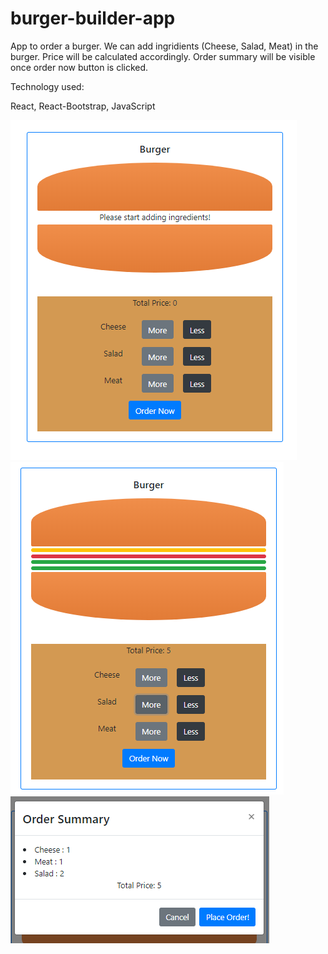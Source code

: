 # burger-builder-app

App to order a burger. We can add ingridients (Cheese, Salad, Meat) in the burger. Price will be calculated accordingly.
Order summary will be visible once order now button is clicked.

Technology used:

React, React-Bootstrap, JavaScript

![](https://github.com/tushargoel86/burger-builder-app/blob/master/v1/app-images/Main.PNG) ![](https://github.com/tushargoel86/burger-builder-app/blob/master/v1/app-images/AddIngridients.PNG)
![](https://github.com/tushargoel86/burger-builder-app/blob/master/v1/app-images/OrderSummary.PNG)
